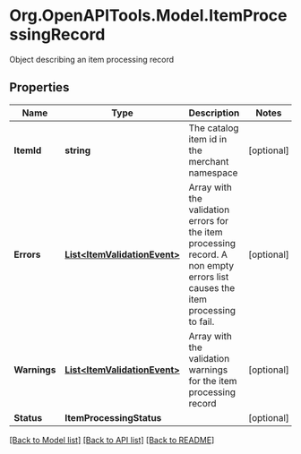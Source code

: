 # Org.OpenAPITools.Model.ItemProcessingRecord
Object describing an item processing record

## Properties

Name | Type | Description | Notes
------------ | ------------- | ------------- | -------------
**ItemId** | **string** | The catalog item id in the merchant namespace | [optional] 
**Errors** | [**List&lt;ItemValidationEvent&gt;**](ItemValidationEvent.md) | Array with the validation errors for the item processing record. A non empty errors list causes the item processing to fail. | [optional] 
**Warnings** | [**List&lt;ItemValidationEvent&gt;**](ItemValidationEvent.md) | Array with the validation warnings for the item processing record | [optional] 
**Status** | **ItemProcessingStatus** |  | [optional] 

[[Back to Model list]](../README.md#documentation-for-models) [[Back to API list]](../README.md#documentation-for-api-endpoints) [[Back to README]](../README.md)

